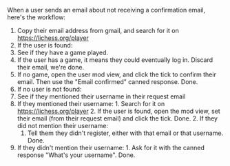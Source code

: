 When a user sends an email about not receiving a confirmation email, here's the workflow:

1. Copy their email address from gmail, and search for it on https://lichess.org/player
2. If the user is found:
  1. See if they have a game played.
  2. If the user has a game, it means they could eventually log in. Discard their email, we're done.
  3. If no game, open the user mod view, and click the tick to confirm their email. Then use the "Email confirmed" canned response. Done.
3. If no user is not found:
  1. See if they mentioned their username in their request email
  2. If they mentioned their username:
    1. Search for it on https://lichess.org/player
    2. If the user is found, open the mod view, set their email (from their request email) and click the tick. Done.
    2. If they did not mention their username:
      1. Tell them they didn't register, either with that email or that username. Done.
  3. If they didn't mention their username:
    1. Ask for it with the canned response "What's your username". Done.